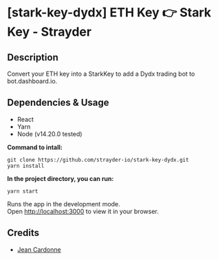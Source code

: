 # [stark-key-dydx] ETH Key 👉 Stark Key - Strayder

## Description
Convert your ETH key into a StarkKey to add a Dydx trading bot to bot.dashboard.io.

## Dependencies & Usage
- React
- Yarn
- Node (v14.20.0 tested)


**Command to intall:**
```
git clone https://github.com/strayder-io/stark-key-dydx.git
yarn install
```

**In the project directory, you can run:**

```yarn start```

Runs the app in the development mode.\
Open [http://localhost:3000](http://localhost:3000) to view it in your browser.


## Credits
- [Jean Cardonne](https://github.com/jcardonne)
